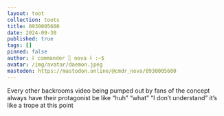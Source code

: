 ```yaml
---
layout: toot
collection: toots
title: 0930005600
date: 2024-09-30
published: true
tags: []
pinned: false
author: ⸸ commander ░ nova ⸸ :~$
avatar: /img/avatar/daemon.jpeg
mastodon: https://mastodon.online/@cmdr_nova/0930005600
---
```


Every other backrooms video being pumped out by fans of the concept always have their protagonist be like “huh” “what” “I don’t understand” it’s like a trope at this point
